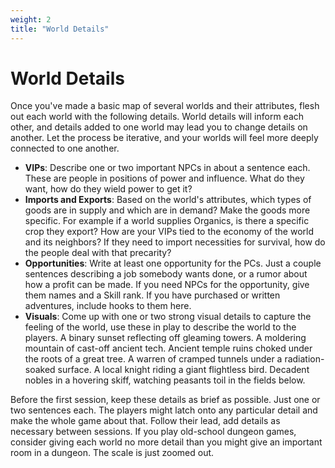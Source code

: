 ```yaml
---
weight: 2
title: "World Details"
---
```


# World Details

Once you've made a basic map of several worlds and their attributes, flesh out each world with the following details. World details will inform each other, and details added to one world may lead you to change details on another. Let the process be iterative, and your worlds will feel more deeply connected to one another.

* **VIPs**: Describe one or two important NPCs in about a sentence each. These are people in positions of power and influence. What do they want, how do they wield power to get it?
* **Imports and Exports**: Based on the world's attributes, which types of goods are in supply and which are in demand? Make the goods more specific. For example if a world supplies Organics, is there a specific crop they export? How are your VIPs tied to the economy of the world and its neighbors? If they need to import necessities for survival, how do the people deal with that precarity?
* **Opportunities**: Write at least one opportunity for the PCs. Just a couple sentences describing a job somebody wants done, or a rumor about how a profit can be made. If you need NPCs for the opportunity, give them names and a Skill rank. If you have purchased or written adventures, include hooks to them here.
* **Visuals**: Come up with one or two strong visual details to capture the feeling of the world, use these in play to describe the world to the players. A binary sunset reflecting off gleaming towers. A moldering mountain of cast-off ancient tech. Ancient temple ruins choked under the roots of a great tree. A warren of cramped tunnels under a radiation-soaked surface. A local knight riding a giant flightless bird. Decadent nobles in a hovering skiff, watching peasants toil in the fields below.

Before the first session, keep these details as brief as possible. Just one or two sentences each. The players might latch onto any particular detail and make the whole game about that. Follow their lead, add details as necessary between sessions. If you play old-school dungeon games, consider giving each world no more detail than you might give an important room in a dungeon. The scale is just zoomed out.
